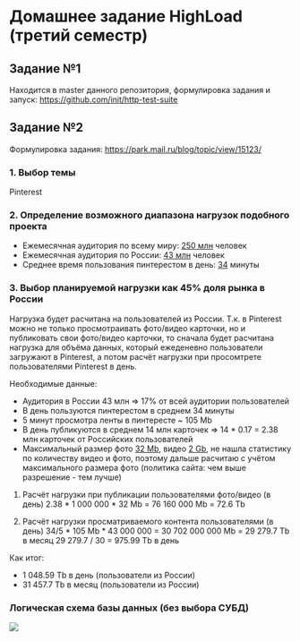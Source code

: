 # Домашнее задание HighLoad (третий семестр)
## Задание №1
Находится в master данного репозитория, формулировка задания и запуск: https://github.com/init/http-test-suite


## Задание №2
Формулировка задания: https://park.mail.ru/blog/topic/view/15123/

### 1. Выбор темы
Pinterest

### 2. Определение возможного диапазона нагрузок подобного проекта
* Ежемесячная аудитория по всему миру: [250 млн](https://www.searchengines.ru/pin-users.html) человек
* Ежемесячная аудитория по России: [43 млн](https://aff1.ru/start/1931-polnyj-gajd-po-razvitiyu-pinterest-akkaunta) человек
* Среднее время пользования пинтерестом в день: [34](https://irinabrilliant.com/2018/05/30/pinterest-spyashchiy-gigant-statistica/) минуты

### 3. Выбор планируемой нагрузки как 45% доля рынка в России
Нагрузка будет расчитана на пользователей из России. Т.к. в Pinterest можно не только просмотраивать фото/видео карточки, но и публиковать свои фото/видео карточки, то сначала будет расчитана нагрузка для объёма данных, который ежеденевно пользователи загружают в Pinterest, а потом расчёт нагрузки при просомтрете пользователями Pinterest в день.

Необходимые данные:
* Аудитория в России 43 млн => 17% от всей аудитории пользователей
* В день пользуются пинтерестом в среднем 34 минуты
* 5 минут просмотра ленты в пинтересте ~ 105 Mb
* В день публикуются в среднем 14 млн карточек => 14 * 0.17 = 2.38 млн карточек от Российских пользователей
* Максимальный размер фото [32 Mb](https://business.pinterest.com/ru/Pinterest-product-specs), видео [2 Gb](https://business.pinterest.com/ru/Pinterest-product-specs), не нашла статистику по количеству видео и фото, поэтому дальше расчитаю с учётом максимального размера фото (политика сайта: чем выше разрешение - тем лучше)

1. Расчёт нагрузки при публикации пользователями фото/видео (в день)
2.38 * 1 000 000 * 32 Mb = 76 160 000 Mb = 72.6 Tb

2. Расчёт нагрузки просматриваемого контента пользователями (в день)
34/5 * 105 Mb * 43 000 000 = 30 702 000 000 Mb = 29 279.7 Tb в месяц
29 279.7 / 30 = 975.99 Tb в день

Как итог:
* 1 048.59 Tb в день (пользователи из России)
* 31 457.7 Tb в месяц (пользователи из Росcии)

### Логическая схема базы данных (без выбора СУБД)
![](https://i9.wampi.ru/2020/03/24/photoeditorsdk-export_1.png)
